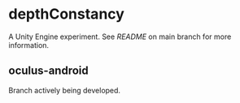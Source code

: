 # depthConstancy
A Unity Engine experiment. See *README* on main branch for more information.
## oculus-android
Branch actively being developed.
